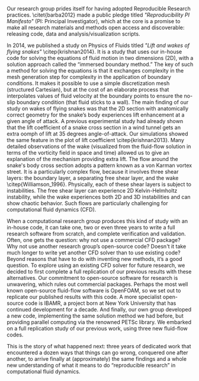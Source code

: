 Our research group prides itself for having adopted Reproducible Research practices. 
\citet{barba2012} made a public pledge titled *"Reproducibility PI Manifesto"* (PI: Principal Investigator), which at the core is a promise to make all research materials and methods open access and discoverable: releasing code, data and analysis/visualization scripts.

In 2014, we published a study on Physics of Fluids titled *"Lift and wakes of flying snakes"* \citep{krishnan2014}. 
It is a study that uses our in-house code for solving the equations of fluid motion in two dimensions (2D), with a solution approach called the “immersed boundary method.” 
The key of such a method for solving the equations is that it exchanges complexity in the mesh generation step for complexity in the application of boundary conditions. 
It makes it possible to use a simple discretization mesh (structured Cartesian), but at the cost of an elaborate process that interpolates values of fluid velocity at the boundary points to ensure the no-slip boundary condition (that fluid sticks to a wall). 
The main finding of our study on wakes of flying snakes was that the 2D section with anatomically correct geometry for the snake’s body experiences lift enhancement at a given angle of attack.
A previous experimental study had already shown that the lift coefficient of a snake cross section in a wind tunnel gets an extra oomph of lift at 35 degrees angle-of-attack. 
Our simulations showed the same feature in the plot of lift coefficient \citep{krishnan2013}. 
Many detailed observations of the wake (visualized from the fluid-flow solution in terms of the vorticity field in space and time) allowed us to give an explanation of the mechanism providing extra lift.
The flow around the snake's body cross section adopts a pattern known as a von Karman vortex street. 
It is a particularly complex flow, because it involves three shear layers: the boundary layer, a separating free shear layer, and the wake \citep{Williamson_1996}. 
Physically, each of these shear layers is subject to instabilities. 
The free shear layer can experience 2D Kelvin-Helmholtz instability, while the wake experiences both 2D and 3D instabilities and can show chaotic behavior. 
Such flows are particularly challenging for computational fluid dynamics (CFD).

When a computational research group produces this kind of study with an in-house code, it can take one, two or even three years to write a full research software from scratch, and complete verification and validation. 
Often, one gets the question: why not use a commercial CFD package?  
Why not use another research group’s open-source code? 
Doesn't it take much longer to write yet another CFD solver than to use existing code? 
Beyond reasons that have to do with inventing new methods, it’s a good question. 
To explore using an existing CFD solver for future research, we decided to first complete a full replication of our previous results with these alternatives. 
Our commitment to open-source software for research is unwavering, which rules out commercial packages. 
Perhaps the most well known open-source fluid-flow software is OpenFOAM, so we set out to replicate our published results with this code. 
A more specialist open-source code is IBAMR, a project born at New York University that has continued development for a decade. 
And finally, our own group developed a new code, implementing the same solution method we had before, but providing parallel computing via the renowned PETSc library. 
We embarked on a full replication study of our previous work, using three new fluid-flow codes.

This is the story of what happened next: three years of dedicated work that encountered a dozen ways that things can go wrong, conquered one after another, to arrive finally at (approximately) the same findings and a whole new understanding of what it means to do “reproducible research” in computational fluid dynamics.
